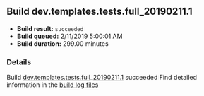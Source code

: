 ## Build dev.templates.tests.full_20190211.1
- **Build result:** `succeeded`
- **Build queued:** 2/11/2019 5:00:01 AM
- **Build duration:** 299.00 minutes
### Details
Build [dev.templates.tests.full_20190211.1](https://winappstudio.visualstudio.com/web/build.aspx?pcguid=a4ef43be-68ce-4195-a619-079b4d9834c2&builduri=vstfs%3a%2f%2f%2fBuild%2fBuild%2f27067) succeeded
Find detailed information in the [build log files](https://uwpctdiags.blob.core.windows.net/buildlogs/dev.templates.tests.full_20190211.1_logs.zip)
